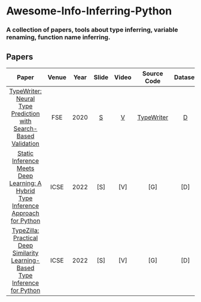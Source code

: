 # Awesome-Info-Inferring-Python
### A collection of papers, tools about type inferring, variable renaming, function name inferring.

## Papers
|    Paper        |    Venue     | Year |     Slide      |       Video      |       Source Code       | Dataset                |
| :-------------: | :----------: | :--: |  :-----------: | :--------------: | :---------------------: |:---------------------: |
| [TypeWriter: Neural Type Prediction with Search-Based Validation](https://software-lab.org/publications/fse2020_TypeWriter.pdf) | FSE | 2020 | [S](https://software-lab.org/publications/fse2020_TypeWriter_slides.pdf) | [V](https://youtu.be/KnbPQ9LVwJQ) | [TypeWriter](https://github.com/saltudelft/dl-type-python) | [D](https://software-lab.org/projects/TypeWriter/data.tar.gz) |
| [Static Inference Meets Deep Learning: A Hybrid Type Inference Approach for Python](https://arxiv.org/abs/2105.03595) | ICSE | 2022 | [S] | [V] | [G] | [D] |
| [TypeZilla: Practical Deep Similarity Learning-Based Type Inference for Python]()| ICSE | 2022 | [S] | [V] | [G] | [D] |


